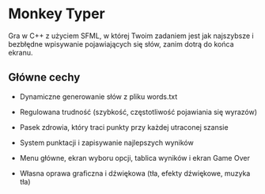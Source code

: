 # Monkey Typer
Gra w C++ z użyciem SFML, w której Twoim zadaniem jest jak najszybsze i bezbłędne wpisywanie pojawiających się słów, zanim dotrą do końca ekranu.

## Główne cechy
- Dynamiczne generowanie słów z pliku words.txt

- Regulowana trudność (szybkość, częstotliwość pojawiania się wyrazów)

- Pasek zdrowia, który traci punkty przy każdej utraconej szansie

- System punktacji i zapisywanie najlepszych wyników

- Menu główne, ekran wyboru opcji, tablica wyników i ekran Game Over

- Własna oprawa graficzna i dźwiękowa (tła, efekty dźwiękowe, muzyka tła)